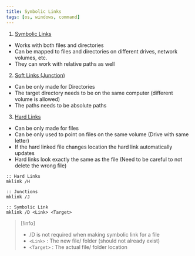 ```yaml
---
title: Symbolic Links
tags: [os, windows, command]
---
```


1. <u>Symbolic Links</u>  
* Works with both files and directories
* Can be mapped to files and directories on different drives, network volumes, etc.
* They can work with relative paths as well

2. <u>Soft Links (Junction)</u>  
* Can be only made for Directories
* The target directory needs to be on the same computer (different volume is allowed)
* The paths needs to be absolute paths

3. <u>Hard Links</u>  
* Can be only made for files
* Can be only used to point on files on the same volume (Drive with same letter)
* If the hard linked file changes location the hard link automatically updates
* Hard links look exactly the same as the file (Need to be careful to not delete the wrong file)

````batch
:: Hard Links
mklink /H 

:: Junctions
mklink /J 

:: Symbolic Link
mklink /D <Link> <Target> 
````

 > [!info]
 > - /D is not required when making symbolic link for a file
 > - `<Link>` : The new file/ folder (should not already exist)
 > - `<Target>` : The actual file/ folder location